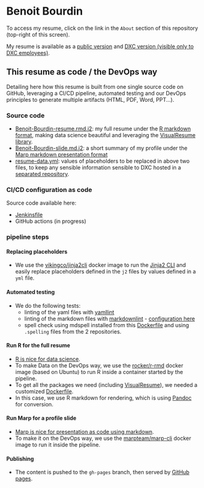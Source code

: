 # Benoit Bourdin

To access my resume, click on the link in the `About` section of this repository (top-right of this screen).

My resume is available as a [public version](https://bbourdin.github.io/resume/) and [DXC version (visible only to DXC employees)](https://github.dxc.com/pages/bbourdin/resume/).

## This resume as code / the DevOps way

Detailing here how this resume is built from one single source code on GitHub, leveraging a CI/CD pipeline, automated testing and our DevOps principles to generate multiple artifacts (HTML, PDF, Word, PPT...).

### Source code

* [Benoit-Bourdin-resume.rmd.j2](Benoit-Bourdin-resume.rmd.j2): my full resume under the [R markdown format](https://rmarkdown.rstudio.com/gallery.html), making data science beautiful and leveraging the [VisualResume library](https://github.com/ndphillips/VisualResume).
* [Benoit-Bourdin-slide.md.j2](Benoit-Bourdin-slide.md.j2): a short summary of my profile under the [Marp markdown presentation format](https://marp.app/)
* [resume-data.yml](resume-data.yml): values of placeholders to be replaced in above two files, to keep any sensible information sensible to DXC hosted in a [separated repository](https://github.dxc.com/bbourdin/resume-dxc-data).

### CI/CD configuration as code

Source code available here:

* [Jenkinsfile](Jenkinsfile)
* GitHub actions (in progress)

### pipeline steps

#### Replacing placeholders

* We use the [vikingco/jinja2cli](https://hub.docker.com/r/vikingco/jinja2cli) docker image to run the [Jinja2 CLI](https://github.com/mattrobenolt/jinja2-cli) and easily replace placeholders defined in the `j2` files by values defined in a `yml` file.

#### Automated testing

* We do the following tests:
  * linting of the yaml files with [yamllint](https://hub.docker.com/r/pipelinecomponents/yamllint)
  * linting of the markdown files with [markdownlint](https://hub.docker.com/r/pipelinecomponents/markdownlint) - [configuration here](.mdlint-style.rb)
  * spell check using mdspell installed from this [Dockerfile](Dockerfile.rmarkdown) and using `.spelling` files from the 2 repositories.

#### Run R for the full resume

* [R is nice for data science](https://www.r-graph-gallery.com/).
* To make Data on the DevOps way, we use the [rocker/r-rmd](https://hub.docker.com/r/rocker/r-rmd) docker image (based on Ubuntu) to run R inside a container started by the pipeline.
* To get all the packages we need (including [VisualResume](https://github.com/ndphillips/VisualResume)), we needed a customized [Dockerfile](Dockerfile.rmarkdown).
* In this case, we use R markdown for rendering, which is using [Pandoc](https://pandoc.org/) for conversion.

#### Run Marp for a profile slide

* [Marp is nice for presentation as code using markdown](https://marp.app/).
* To make it on the DevOps way, we use the [marpteam/marp-cli](https://hub.docker.com/r/marpteam/marp-cli) docker image to run it inside the pipeline.

#### Publishing

* The content is pushed to the `gh-pages` branch, then served by [GitHub pages](https://pages.github.com/).
